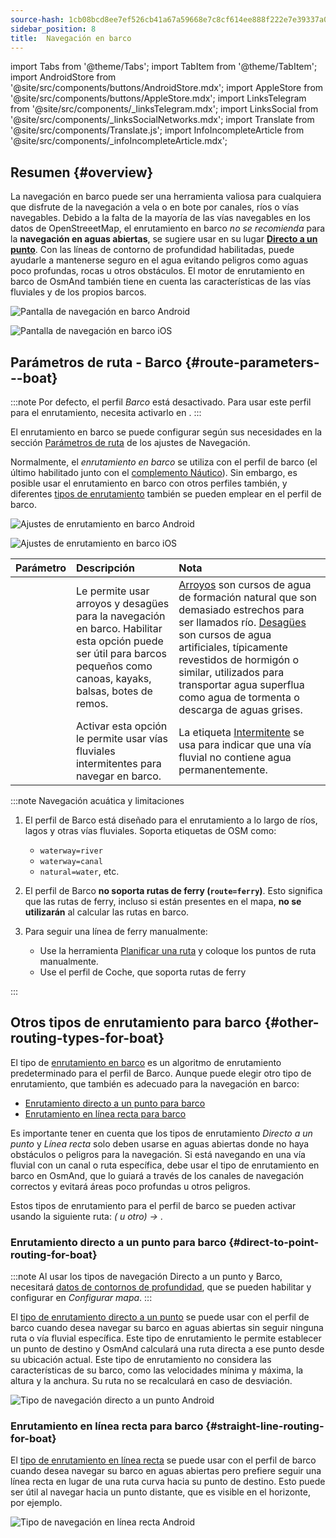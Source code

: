 ```yaml
---
source-hash: 1cb08bcd8ee7ef526cb41a67a59668e7c8cf614ee888f222e7e39337a0e136c1
sidebar_position: 8
title:  Navegación en barco
---
```

import Tabs from '@theme/Tabs';
import TabItem from '@theme/TabItem';
import AndroidStore from '@site/src/components/buttons/AndroidStore.mdx';
import AppleStore from '@site/src/components/buttons/AppleStore.mdx';
import LinksTelegram from '@site/src/components/_linksTelegram.mdx';
import LinksSocial from '@site/src/components/_linksSocialNetworks.mdx';
import Translate from '@site/src/components/Translate.js';
import InfoIncompleteArticle from '@site/src/components/_infoIncompleteArticle.mdx';



## Resumen {#overview}

La navegación en barco puede ser una herramienta valiosa para cualquiera que disfrute de la navegación a vela o en bote por canales, ríos o vías navegables. Debido a la falta de la mayoría de las vías navegables en los datos de OpenStreeetMap, el enrutamiento en barco *no se recomienda* para la **navegación en aguas abiertas**, se sugiere usar en su lugar **[Directo a un punto](#direct-to-point-routing-for-boat)**. Con las líneas de contorno de profundidad habilitadas, puede ayudarle a mantenerse seguro en el agua evitando peligros como aguas poco profundas, rocas u otros obstáculos.
El motor de enrutamiento en barco de OsmAnd también tiene en cuenta las características de las vías fluviales y de los propios barcos.

<Tabs groupId="operating-systems" queryString="current-os">

<TabItem value="android" label="Android">

![Pantalla de navegación en barco Android](@site/static/img/navigation/boat/boat_navigation_android.png)

</TabItem>

<TabItem value="ios" label="iOS">

![Pantalla de navegación en barco iOS](@site/static/img/navigation/boat/boat_navigation_ios.png)

</TabItem>

</Tabs>

## Parámetros de ruta - Barco {#route-parameters---boat}

:::note
Por defecto, el perfil *Barco* está desactivado. Para usar este perfil para el enrutamiento, necesita activarlo en *<Translate android="true" ids="shared_string_menu,shared_string_settings,application_profiles"/>*.
:::

El enrutamiento en barco se puede configurar según sus necesidades en la sección [Parámetros de ruta](../../navigation/guidance/navigation-settings.md#route-parameters) de los ajustes de Navegación.

Normalmente, el *enrutamiento en barco* se utiliza con el perfil de barco (el último habilitado junto con el [complemento Náutico](../../plugins/nautical-charts.md)). Sin embargo, es posible usar el enrutamiento en barco con otros perfiles también, y diferentes [tipos de enrutamiento](#other-routing-types-for-boat) también se pueden emplear en el perfil de barco.


<Tabs groupId="operating-systems" queryString="current-os">

<TabItem value="android" label="Android">


![Ajustes de enrutamiento en barco Android](@site/static/img/navigation/routing/boat_routing_andr.png)

</TabItem>

<TabItem value="ios" label="iOS">

![Ajustes de enrutamiento en barco iOS](@site/static/img/navigation/routing/boat_routing_ios.png)

</TabItem>

</Tabs>

| Parámetro | Descripción | Nota |
|:------------|:---------------|:---------------|
| *<Translate android="true" ids="routing_attr_allow_streams_name"/>* | Le permite usar arroyos y desagües para la navegación en barco. Habilitar esta opción puede ser útil para barcos pequeños como canoas, kayaks, balsas, botes de remos. | [Arroyos](https://wiki.openstreetmap.org/wiki/Tag:waterway%3Dstream) son cursos de agua de formación natural que son demasiado estrechos para ser llamados río. [Desagües](https://wiki.openstreetmap.org/wiki/Tag:waterway%3Ddrain) son cursos de agua artificiales, típicamente revestidos de hormigón o similar, utilizados para transportar agua superflua como agua de tormenta o descarga de aguas grises. |
| *<Translate android="true" ids="routing_attr_allow_intermittent_name"/>* | Activar esta opción le permite usar vías fluviales intermitentes para navegar en barco. | La etiqueta [Intermitente](https://wiki.openstreetmap.org/wiki/Key:intermittent) se usa para indicar que una vía fluvial no contiene agua permanentemente. |


:::note Navegación acuática y limitaciones

1. El perfil de Barco está diseñado para el enrutamiento a lo largo de ríos, lagos y otras vías fluviales. Soporta etiquetas de OSM como:
    - `waterway=river`
    - `waterway=canal`
    - `natural=water`, etc.

2. El perfil de Barco **no soporta rutas de ferry (`route=ferry`)**. Esto significa que las rutas de ferry, incluso si están presentes en el mapa, **no se utilizarán** al calcular las rutas en barco.

3. Para seguir una línea de ferry manualmente:

    - Use la herramienta [Planificar una ruta](../../plan-route/create-route.md) y coloque los puntos de ruta manualmente.
    - Use el perfil de Coche, que soporta rutas de ferry

:::

## Otros tipos de enrutamiento para barco {#other-routing-types-for-boat}

El tipo de [enrutamiento en barco](#route-parameters---boat) es un algoritmo de enrutamiento predeterminado para el perfil de Barco. Aunque puede elegir otro tipo de enrutamiento, que también es adecuado para la navegación en barco:

 - [Enrutamiento directo a un punto para barco](./boat-navigation.md#direct-to-point-routing-for-boat)
 - [Enrutamiento en línea recta para barco](./boat-navigation.md#straight-line-routing-for-boat)

Es importante tener en cuenta que los tipos de enrutamiento *Directo a un punto* y *Línea recta* solo deben usarse en aguas abiertas donde no haya obstáculos o peligros para la navegación. Si está navegando en una vía fluvial con un canal o ruta específica, debe usar el tipo de enrutamiento en barco en OsmAnd, que lo guiará a través de los canales de navegación correctos y evitará áreas poco profundas u otros peligros.

Estos tipos de enrutamiento para el perfil de barco se pueden activar usando la siguiente ruta: *<Translate android="true" ids="shared_string_menu,shared_string_settings,configure_profile"/> (<Translate android="true" ids="app_mode_boat"/> u otro) → <Translate android="true" ids="routing_settings_2,nav_type_hint"/>*.


### Enrutamiento directo a un punto para barco {#direct-to-point-routing-for-boat}

:::note
Al usar los tipos de navegación Directo a un punto y Barco, necesitará [datos de contornos de profundidad](../../plugins/nautical-charts.md#nautical-map-style), que se pueden habilitar y configurar en *Configurar mapa*.
:::

El [tipo de enrutamiento directo a un punto](./direct-to-point-routing.md) se puede usar con el perfil de barco cuando desea navegar su barco en aguas abiertas sin seguir ninguna ruta o vía fluvial específica. Este tipo de enrutamiento le permite establecer un punto de destino y OsmAnd calculará una ruta directa a ese punto desde su ubicación actual. Este tipo de enrutamiento no considera las características de su barco, como las velocidades mínima y máxima, la altura y la anchura. Su ruta no se recalculará en caso de desviación.

![Tipo de navegación directo a un punto Android](@site/static/img/navigation/boat/direct_navigation_type_android.png)


### Enrutamiento en línea recta para barco {#straight-line-routing-for-boat}

El [tipo de enrutamiento en línea recta](./straight-line-routing) se puede usar con el perfil de barco cuando desea navegar su barco en aguas abiertas pero prefiere seguir una línea recta en lugar de una ruta curva hacia su punto de destino. Esto puede ser útil al navegar hacia un punto distante, que es visible en el horizonte, por ejemplo.

![Tipo de navegación en línea recta Android](@site/static/img/navigation/boat/straight_navigation_type_android.png)